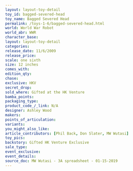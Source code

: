```yaml
---
layout: layout-toy-detail 
toy_id: bagged-severed-head
toy_name: Bagged Severed Head
permalink: /toys-1-6/bagged-severed-head.html
world: World War Robot
world_abr: WWR
character_base: 
layout: layout-toy-detail
categories: 
release_date: 11/6/2009
release_price: 
scale: one sixth
size: 12 inches
comes_with: 
edition_qty: 
chase: 
exclusive: HKV
secret_drop: 
sold_where: Gifted at the HK Venture
bamba_points: 
packaging_type: 
product_code_/_link: N/A
designer: Ashley Wood
makers: 
points_of_articulation: 
variants: 
you_might_also_like: 
article_contributors: [Phil Back, Don Slater, MW Wutasi]
toy_pics: 
backstory: Gifted HK Venture Exclusive
sale_type: 
event_exclusive: 
event_details: 
source_doc: MW Wutasi - 3A spreadsheet - 01-15-2019
---
```

